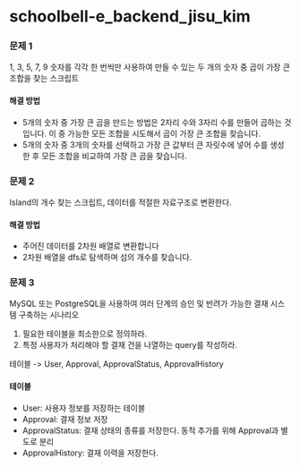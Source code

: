 # schoolbell-e_backend_jisu_kim

### 문제 1

1, 3, 5, 7, 9 숫자를 각각 한 번씩만 사용하여 만들 수 있는 두 개의 숫자 중 곱이 가장 큰 조합을 찾는 스크립트

#### 해결 방법
- 5개의 숫자 중 가장 큰 곱을 만드는 방법은 2자리 수와 3자리 수를 만들어 곱하는 것입니다. 이 중 가능한 모든 조합을 시도해서 곱이 가장 큰 조합을 찾습니다.
- 5개의 숫자 중 3개의 숫자를 선택하고 가장 큰 값부터 큰 자릿수에 넣어 수를 생성한 후 모든 조합을 비교하여 가장 큰 곱을 찾습니다.

### 문제 2

Island의 개수 찾는 스크립트, 데이터를 적절한 자료구조로 변환한다.

#### 해결 방법
- 주어진 데이터를 2차원 배열로 변환합니다
- 2차원 배열을 dfs로 탐색하며 섬의 개수를 찾습니다.

### 문제 3

MySQL 또는 PostgreSQL을 사용하여 여러 단계의 승인 및 반려가 가능한 결재 시스템 구축하는 시나리오
1. 필요한 테이블을 최소한으로 정의하라.
2. 특정 사용자가 처리해야 할 결재 건을 나열하는 query를 작성하라.

테이블 -> User, Approval, ApprovalStatus, ApprovalHistory

#### 테이블
- User: 사용자 정보를 저장하는 테이블
- Approval: 결재 정보 저장
- ApprovalStatus: 결재 상태의 종류를 저장한다. 동적 추가를 위해 Approval과 별도로 분리
- ApprovalHistory: 결재 이력을 저장한다.
